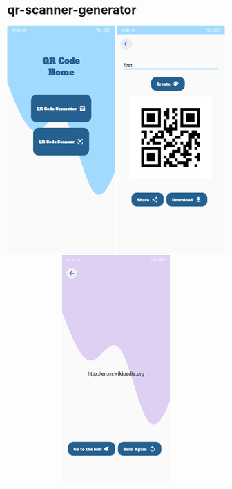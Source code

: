 # qr-scanner-generator

<p align="center">
  <img src="./imgs/img1.jpg" width="250" alt="accessibility text">
 <img src="./imgs/img2.jpg" width="250" alt="accessibility text">
 <img src="./imgs/img3.jpg" width="250" alt="accessibility text">
</p>
